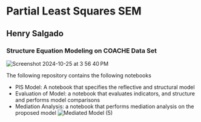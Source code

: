 # Partial Least Squares SEM
## Henry Salgado

### Structure Equation Modeling on COACHE Data Set

![Screenshot 2024-10-25 at 3 56 40 PM](https://github.com/user-attachments/assets/f50c49ee-8373-4c01-8611-052c97b99c7e)

The following repository contains the following notebooks

- PlS Model: A notebook that specifies the reflective and structural model
- Evaluation of Model: a notebook that evaluates indicators, and structure and performs model comparisons
- Mediation Analysis: a notebook that performs mediation analysis on the proposed model
  ![Mediated Model (5)](https://github.com/user-attachments/assets/b9172016-0d03-49c9-9355-e828ed3fd9aa)
